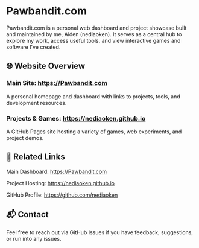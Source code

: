 # Pawbandit.com
Pawbandit.com is a personal web dashboard and project showcase built and maintained by me, Aiden (nediaoken). 
It serves as a central hub to explore my work, access useful tools, and view interactive games and software I've created.

## 🌐 Website Overview
### Main Site: https://Pawbandit.com

A personal homepage and dashboard with links to projects, tools, and development resources.

### Projects & Games: https://nediaoken.github.io
A GitHub Pages site hosting a variety of games, web experiments, and project demos.

## 🔗 Related Links
Main Dashboard: https://Pawbandit.com

Project Hosting: https://nediaoken.github.io

GitHub Profile: https://github.com/nediaoken

## 📬 Contact
Feel free to reach out via GitHub Issues if you have feedback, suggestions, or run into any issues.
